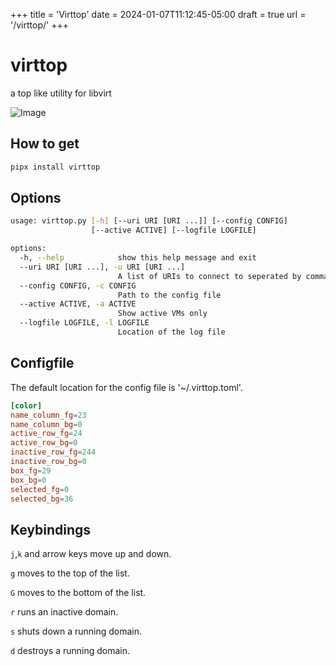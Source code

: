 +++
title = 'Virttop'
date = 2024-01-07T11:12:45-05:00
draft = true
url = '/virttop/'
+++
# virttop
a top like utility for libvirt

![Image](virttop.png)

## How to get
```sh
pipx install virttop
```

## Options
```sh
usage: virttop.py [-h] [--uri URI [URI ...]] [--config CONFIG]
                  [--active ACTIVE] [--logfile LOGFILE]

options:
  -h, --help            show this help message and exit
  --uri URI [URI ...], -u URI [URI ...]
                        A list of URIs to connect to seperated by commas
  --config CONFIG, -c CONFIG
                        Path to the config file
  --active ACTIVE, -a ACTIVE
                        Show active VMs only
  --logfile LOGFILE, -l LOGFILE
                        Location of the log file
```

## Configfile
The default location for the config file is '~/.virttop.toml'.

```toml
[color]
name_column_fg=23
name_column_bg=0
active_row_fg=24
active_row_bg=0
inactive_row_fg=244
inactive_row_bg=0
box_fg=29
box_bg=0
selected_fg=0
selected_bg=36
```

## Keybindings

`j`,`k` and arrow keys move up and down.

`g` moves to the top of the list.

`G` moves to the bottom of the list.

`r` runs an inactive domain.

`s` shuts down a running domain.

`d` destroys a running domain.
